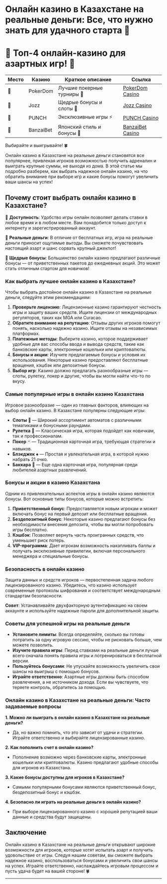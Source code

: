 # Онлайн казино в Казахстане на реальные деньги: Все, что нужно знать для удачного старта 🎰
# 🎰 Топ-4 онлайн-казино для азартных игр! 💸

| Место | Казино     | Краткое описание                 | Ссылка                                    |
|-------|------------|-----------------------------------|-------------------------------------------|
| 🥇    | PokerDom   | Лучшие покерные турниры 🎲        | [PokerDom Casino](https://brandplay.link/Bxg7SC7H)    |
| 🥈    | Jozz       | Щедрые бонусы и слоты 🎁          | [Jozz Casino](https://tk435zi5i9.com/alt/jozz/registration?e8250665e216213938eeaefaf3e61c0a)   |
| 🥉    | PUNCH      | Эксклюзивные игры ⚡              | [PUNCH Casino](https://betpunch1.com/d638d6d39)       |
| 🏅    | BanzaiBet  | Японский стиль и бонусы 🏮        | [BanzaiBet Casino](https://bnzstr009.com/e9rVJ)        |

Выбирайте и выигрывайте! 🍀

Онлайн казино в Казахстане на реальные деньги становятся все популярнее, привлекая игроков возможностью получить адреналин и выиграть крупные суммы, не выходя из дома. В этой статье мы подробно разберем, как выбрать надежное онлайн казино, на что обратить внимание при выборе игр и какие бонусы помогут увеличить ваши шансы на успех! 

## Почему стоит выбрать онлайн казино в Казахстане?

🎲 **Доступность**: Удобство игры онлайн позволяет делать ставки в любое время и в любом месте. Вам понадобится только доступ к интернету и зарегистрированный аккаунт.

💸 **Реальные деньги**: В отличие от бесплатных игр, игра на реальные деньги приносит ощутимые выгоды. Вы сможете почувствовать настоящий азарт и шанс сорвать крупный джекпот!

🎁 **Щедрые бонусы**: Большинство онлайн казино предлагают различные бонусы — от приветственных пакетов до ежедневных акций. Это может стать отличным стартом для новичков!

### Как выбрать лучшее онлайн казино в Казахстане?

Чтобы выбрать достойное онлайн казино в Казахстане на реальные деньги, следуйте этим рекомендациям:

1. **Проверьте лицензию**: Лицензионные казино гарантируют честность игры и защиту ваших средств. Ищите лицензии от международных регуляторов, таких как MGA или Curacao.
2. **Обратите внимание на репутацию**: Отзывы других игроков помогут понять, насколько надежно казино. Ищите отзывы на независимых платформах.
3. **Платежные методы**: Выберите казино, которое поддерживает удобные для вас способы ввода и вывода средств, такие как банковские карты, электронные кошельки или криптовалюты.
4. **Бонусы и акции**: Изучите предлагаемые бонусы и условия их использования. Некоторые казино предоставляют бесплатные вращения, кэшбэк или депозитные бонусы.
5. **Выбор игр**: Казино должно предлагать разнообразные игры — слоты, рулетку, покер и другие, чтобы вы могли найти что-то по вкусу.

### Самые популярные игры в онлайн казино Казахстана

Игровое разнообразие — один из главных факторов, влияющих на выбор онлайн казино. В Казахстане популярны следующие игры:

- **Слоты** 🎰 — Широкий ассортимент автоматов с различными тематиками и бонусными раундами.
- **Рулетка** 🥂 — Классическая игра, которая подойдет как новичкам, так и профессионалам.
- **Покер** 🃏 — Традиционная карточная игра, требующая стратегии и навыков.
- **Блэкджек** ♠️ — Простая и увлекательная игра, в которой нужно набрать 21 очко.
- **Баккара** 👑 — Еще одна карточная игра, популярная среди любителей азартных развлечений.

### Бонусы и акции в казино Казахстана

Одним из привлекательных аспектов игры в онлайн казино являются бонусы. Вот основные типы бонусов, которые можно встретить:

1. **Приветственный бонус**: Предоставляется новым игрокам и может включать бонус на первый депозит или бесплатные вращения.
2. **Бездепозитный бонус**: Некоторые казино предлагают бонусы без необходимости внесения депозита, чтобы вы могли попробовать игры бесплатно.
3. **Кэшбэк**: Позволяет вернуть часть проигранных средств, что уменьшает риск потерь.
4. **VIP-программа**: Дает игрокам возможность накапливать баллы и получать эксклюзивные привилегии, включая персонального менеджера и специальные бонусы.

### Безопасность в онлайн казино

Защита данных и средств игроков — первостепенная задача любого лицензированного казино. Убедитесь, что казино использует современные протоколы шифрования и соответствует международным стандартам безопасности.

**Совет**: Устанавливайте двухфакторную аутентификацию на своем аккаунте и используйте надежные пароли для дополнительной защиты.

### Советы для успешной игры на реальные деньги

- **Установите лимиты**: Всегда определяйте, сколько вы готовы потратить за одну игровую сессию, чтобы не рисковать больше, чем можете позволить.
- **Изучите правила игры**: Перед ставками на реальные деньги лучше всего сначала понять правила игры и потренироваться в бесплатной версии.
- **Пользуйтесь бонусами**: Не упускайте возможность увеличить свои шансы на выигрыш с помощью бонусов.
- **Играйте ответственно**: Азартные игры должны быть способом развлечения, а не источником дохода. Если вы чувствуете, что теряете контроль, обратитесь за помощью.

### Онлайн казино в Казахстане на реальные деньги: Часто задаваемые вопросы

**1. Можно ли выиграть в онлайн казино в Казахстане на реальные деньги?**
   - Да, но важно помнить, что это зависит от удачи и стратегии. Играйте ответственно и выбирайте лицензированные казино.

**2. Как пополнить счет в онлайн казино?**
   - Пополнение возможно через банковские карты, электронные кошельки или криптовалюты. Казино предлагают удобные способы для игроков из Казахстана.

**3. Какие бонусы доступны для игроков в Казахстане?**
   - Самыми популярными бонусами являются приветственный бонус, бездепозитный бонус и кэшбэк.

**4. Безопасно ли играть на реальные деньги в онлайн казино?**
   - При выборе лицензированного казино с хорошей репутацией ваши данные и средства будут защищены.

## Заключение

Онлайн казино в Казахстане на реальные деньги открывают широкие возможности для игроков, которые хотят испытать азарт и получить удовольствие от игры. Следуя нашим советам, вы сможете выбрать надежное казино, воспользоваться бонусами и увеличить свои шансы на успех. Играйте ответственно, наслаждайтесь игровым процессом и пусть удача будет на вашей стороне! 🍀

---

